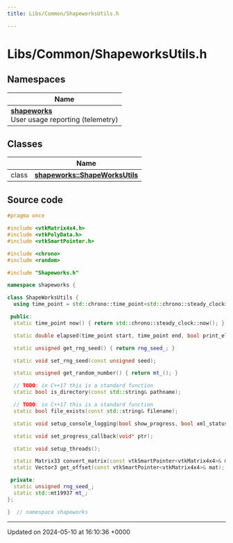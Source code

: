 ```yaml
---
title: Libs/Common/ShapeworksUtils.h

---
```


# Libs/Common/ShapeworksUtils.h



## Namespaces

| Name           |
| -------------- |
| **[shapeworks](../Namespaces/namespaceshapeworks.md)** <br>User usage reporting (telemetry)  |

## Classes

|                | Name           |
| -------------- | -------------- |
| class | **[shapeworks::ShapeWorksUtils](../Classes/classshapeworks_1_1ShapeWorksUtils.md)**  |




## Source code

```cpp
#pragma once

#include <vtkMatrix4x4.h>
#include <vtkPolyData.h>
#include <vtkSmartPointer.h>

#include <chrono>
#include <random>

#include "Shapeworks.h"

namespace shapeworks {

class ShapeWorksUtils {
  using time_point = std::chrono::time_point<std::chrono::steady_clock>;

 public:
  static time_point now() { return std::chrono::steady_clock::now(); }

  static double elapsed(time_point start, time_point end, bool print_elapsed = true);

  static unsigned get_rng_seed() { return rng_seed_; }

  static void set_rng_seed(const unsigned seed);

  static unsigned get_random_number() { return mt_(); }

  // TODO: in C++17 this is a standard function
  static bool is_directory(const std::string& pathname);

  // TODO: in C++17 this is a standard function
  static bool file_exists(const std::string& filename);

  static void setup_console_logging(bool show_progress, bool xml_status);

  static void set_progress_callback(void* ptr);

  static void setup_threads();

  static Matrix33 convert_matrix(const vtkSmartPointer<vtkMatrix4x4>& mat);
  static Vector3 get_offset(const vtkSmartPointer<vtkMatrix4x4>& mat);

 private:
  static unsigned rng_seed_;
  static std::mt19937 mt_;
};

}  // namespace shapeworks
```


-------------------------------

Updated on 2024-05-10 at 16:10:36 +0000
